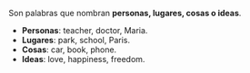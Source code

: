 Son palabras que nombran **personas, lugares, cosas o ideas**.

- **Personas**: teacher, doctor, Maria.
- **Lugares**: park, school, Paris.
- **Cosas**: car, book, phone.
- **Ideas**: love, happiness, freedom.